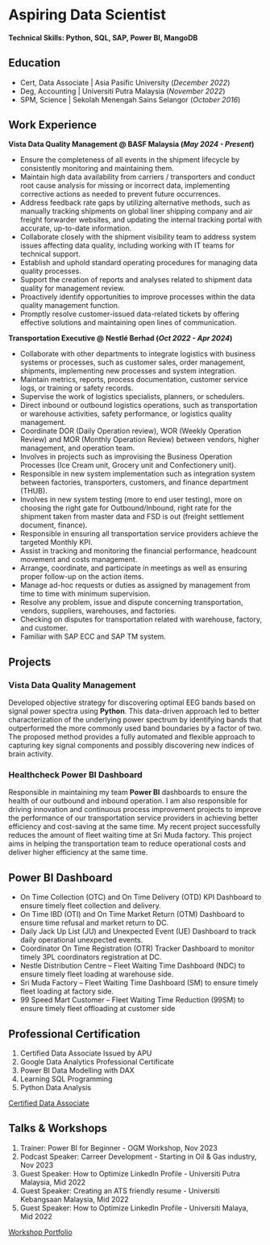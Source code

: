 # Aspiring Data Scientist

#### Technical Skills: Python, SQL, SAP, Power BI, MangoDB

## Education
- Cert, Data Associate | Asia Pasific University (_December 2022_)								       		
- Deg, Accounting	| Universiti Putra Malaysia (_November 2022_)	 			        		
- SPM, Science | Sekolah Menengah Sains Selangor (_October 2016_)

## Work Experience
**Vista Data Quality Management @ BASF Malaysia (_May 2024 - Present_)**

- Ensure the completeness of all events in the shipment lifecycle by consistently monitoring and maintaining them.
- Maintain high data availability from carriers / transporters and conduct root cause analysis for missing or incorrect data, implementing corrective actions as needed to prevent future occurrences.
- Address feedback rate gaps by utilizing alternative methods, such as manually tracking shipments on global liner shipping company and air freight forwarder websites, and updating the internal tracking portal with accurate, up-to-date information.
- Collaborate closely with the shipment visibility team to address system issues affecting data quality, including working with IT teams for technical support.
- Establish and uphold standard operating procedures for managing data quality processes.
- Support the creation of reports and analyses related to shipment data quality for management review.
- Proactively identify opportunities to improve processes within the data quality management function.
- Promptly resolve customer-issued data-related tickets by offering effective solutions and maintaining open lines of communication.

**Transportation Executive @ Nestlé Berhad (_Oct 2022 - Apr 2024_)**

- Collaborate with other departments to integrate logistics with business systems or processes, such as customer sales, order management, shipments, implementing new processes and system integration.
- Maintain metrics, reports, process documentation, customer service logs, or training or safety records.
- Supervise the work of logistics specialists, planners, or schedulers.
- Direct inbound or outbound logistics operations, such as transportation or warehouse activities, safety performance, or logistics quality management.
- Coordinate DOR (Daily Operation review), WOR (Weekly Operation Review) and MOR (Monthly Operation Review) between vendors, higher management, and operation team.
- Involves in projects such as improvising the Business Operation Processes (Ice Cream unit, Grocery unit and Confectionery unit).
- Responsible in new system implementation such as integration system between factories, transporters, customers, and finance department (THUB).
- Involves in new system testing (more to end user testing), more on choosing the right gate for Outbound/Inbound, right rate for the shipment taken from master data and FSD is out (freight settlement document, finance).
- Responsible in ensuring all transportation service providers achieve the targeted Monthly KPI.
- Assist in tracking and monitoring the financial performance, headcount movement and costs management.
- Arrange, coordinate, and participate in meetings as well as ensuring proper follow-up on the action items.
- Manage ad-hoc requests or duties as assigned by management from time to time with minimum supervision.
- Resolve any problem, issue and dispute concerning transportation, vendors, suppliers, warehouses, and factories.
- Checking on disputes for transportation related with warehouse, factory, and customer.
- Familiar with SAP ECC and SAP TM system.

## Projects

### Vista Data Quality Management

Developed objective strategy for discovering optimal EEG bands based on signal power spectra using **Python**. This data-driven approach led to better characterization of the underlying power spectrum by identifying bands that outperformed the more commonly used band boundaries by a factor of two. The proposed method provides a fully automated and flexible approach to capturing key signal components and possibly discovering new indices of brain activity.

### Healthcheck Power BI Dashboard

Responsible in maintaining my team **Power BI** dashboards to ensure the health of our outbound and inbound operation. I am also responsible for driving innovation and continuous process improvement projects to improve the performance of our transportation service providers in achieving better efficiency and cost-saving at the same time. My recent project successfully reduces the amount of fleet waiting time at Sri Muda factory. This project aims in helping the transportation team to reduce operational costs and deliver higher efficiency at the same time.

## Power BI Dashboard

- On Time Collection (OTC) and On Time Delivery (OTD) KPI Dashboard to ensure timely fleet collection and delivery.
- On Time IBD (OTI) and On Time Market Return (OTM) Dashboard to ensure time refusal and market return to DC.
- Daily Jack Up List (JU) and Unexpected Event (UE) Dashboard to track daily operational unexpected events.
- Coordinator On Time Registration (OTR) Tracker Dashboard to monitor timely 3PL coordinators registration at DC.
- Nestle Distribution Centre – Fleet Waiting Time Dashboard (NDC) to ensure timely fleet loading at warehouse side.
- Sri Muda Factory – Fleet Waiting Time Dashboard (SM) to ensure timely fleet loading at factory side.
- 99 Speed Mart Customer – Fleet Waiting Time Reduction (99SM) to ensure timely fleet offloading at customer side

## Professional Certification

1. Certified Data Associate Issued by APU
2. Google Data Analytics Professional Certificate
3. Power BI Data Modelling with DAX
4. Learning SQL Programming
5. Python Data Analysis

[Certified Data Associate](https://www.credly.com/badges/07df4ed7-c556-4c14-946c-6be589b0a5a0/linked_in_profile)

## Talks & Workshops

1. Trainer: Power BI for Beginner - OGM Workshop, Nov 2023
2. Podcast Speaker: Carreer Development - Starting in Oil & Gas industry, Nov 2023
3. Guest Speaker: How to Optimize LinkedIn Profile - Universiti Putra Malaysia, Mid 2022
4. Guest Speaker: Creating an ATS friendly resume - Universiti Kebangsaan Malaysia, Mid 2022
5. Guest Speaker: How to Optimize LinkedIn Profile - Universiti Malaya, Mid 2022

[Workshop Portfolio](https://sites.google.com/view/nazrulirfanradi/portfolio)
